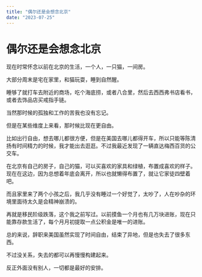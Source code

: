 ```yaml
---
title: "偶尔还是会想念北京"
date: "2023-07-25"
---
```

# 偶尔还是会想念北京

现在时常怀念以前在北京的生活，一个人，一只猫，一间房。
<!--more-->

大部分周末是宅在家里，和猫玩耍，睡到自然醒。

睡够了就打车去附近的商场，吃个海底捞，或者八合里，然后去西西弗书店看书，或者去饰品店买戒指手链。

当然那时候的孤独和工作的苦我也没有忘记。

但是在某些维度上来看，那时候比现在更自由。

比如出行自由，想去哪儿都很方便，但是在美国去哪儿都得开车，所以只能等陈清扬有时间精力的时候，我才能出去逛逛。不过我最近发现了一辆直达梅西百货的公交车。

在北京有自己的房子，自己的猫，可以买喜欢的家具和绿植，布置成喜欢的样子。现在在这边，因为总想着年底会离开，所以也就懒得布置了，就让它家徒四壁着吧。

而且家里来了两个小孩之后，我几乎没有睡过一个好觉了，太吵了，人在吵杂的环境里面待太久是会精神崩溃的。

再就是移民阶级跌落，这个我之前写过。以前摸鱼一个月也有几万块进账，现在只能靠存款生活了，每个月月初提取一点公积金是唯一的进账。

总的来说，辞职来美国虽然实现了时间自由，结束了异地，但是也失去了很多东西。

不过没关系，失去的都可以再慢慢构建起来。

反正外面没有别人，一切都是最好的安排。